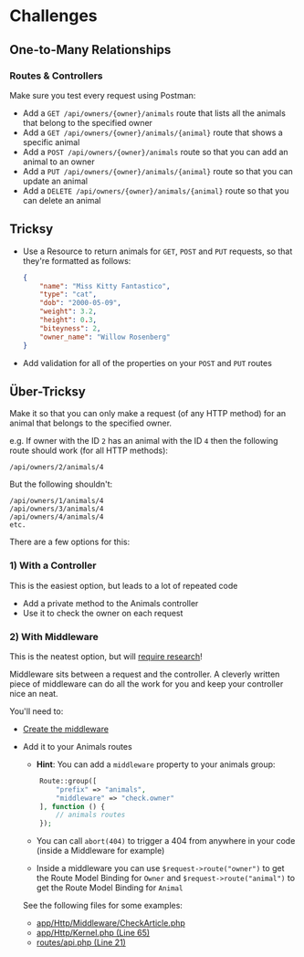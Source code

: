 # Challenges

## One-to-Many Relationships

### Routes & Controllers

Make sure you test every request using Postman:

- Add a `GET /api/owners/{owner}/animals` route that lists all the animals that belong to the specified owner
- Add a `GET /api/owners/{owner}/animals/{animal}` route that shows a specific animal
- Add a `POST /api/owners/{owner}/animals` route so that you can add an animal to an owner
- Add a `PUT /api/owners/{owner}/animals/{animal}` route so that you can update an animal
- Add a `DELETE /api/owners/{owner}/animals/{animal}` route so that you can delete an animal


## Tricksy

- Use a Resource to return animals for `GET`, `POST` and `PUT` requests, so that they're formatted as follows:

    ```json
    {
        "name": "Miss Kitty Fantastico",
        "type": "cat",
        "dob": "2000-05-09",
        "weight": 3.2,
        "height": 0.3,
        "biteyness": 2,
        "owner_name": "Willow Rosenberg"
    }
    ```

- Add validation for all of the properties on your `POST` and `PUT` routes

## Über-Tricksy

Make it so that you can only make a request (of any HTTP method) for an animal that belongs to the specified owner.

e.g. If owner with the ID `2` has an animal with the ID `4` then the following route should work (for all HTTP methods):

`/api/owners/2/animals/4`

But the following shouldn't:

```
/api/owners/1/animals/4
/api/owners/3/animals/4
/api/owners/4/animals/4
etc.
```

There are a few options for this:

### 1) With a Controller

This is the easiest option, but leads to a lot of repeated code

- Add a private method to the Animals controller
- Use it to check the owner on each request

### 2) With Middleware

This is the neatest option, but will [require research](http://laravel.com/docs/master/middleware)!

Middleware sits between a request and the controller. A cleverly written piece of middleware can do all the work for you and keep your controller nice an neat.

You'll need to:

- [Create the middleware](http://laravel.com/docs/master/middleware#defining-middleware)
- Add it to your Animals routes
    - **Hint**: You can add a `middleware` property to your animals group:

    ```php
        Route::group([
            "prefix" => "animals",
            "middleware" => "check.owner"
        ], function () {
            // animals routes
        });

    ```

    - You can call `abort(404)` to trigger a 404 from anywhere in your code (inside a Middleware for example)

    - Inside a middleware you can use `$request->route("owner")` to get the Route Model Binding for `Owner` and `$request->route("animal")` to get the Route Model Binding for `Animal`

    See the following files for some examples:

    - [app/Http/Middleware/CheckArticle.php](https://github.com/develop-me/bootcamp--laravel-project/blob/develop/app/Http/Middleware/CheckArticle.php)
    - [app/Http/Kernel.php (Line 65)](https://github.com/develop-me/bootcamp--laravel-project/blob/develop/app/Http/Kernel.php#L65)
    - [routes/api.php (Line 21)](https://github.com/develop-me/bootcamp--laravel-project/blob/develop/routes/api.php#L21)
